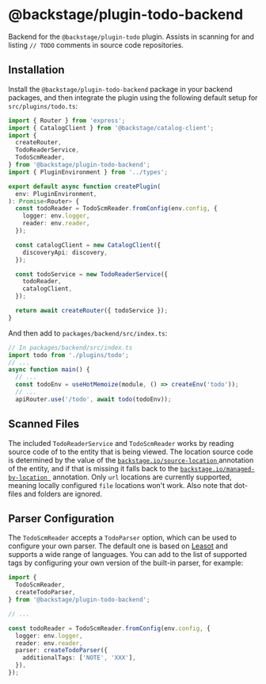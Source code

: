 # @backstage/plugin-todo-backend

Backend for the `@backstage/plugin-todo` plugin. Assists in scanning for and listing `// TODO` comments in source code repositories.

## Installation

Install the `@backstage/plugin-todo-backend` package in your backend packages, and then integrate the plugin using the following default setup for `src/plugins/todo.ts`:

```ts
import { Router } from 'express';
import { CatalogClient } from '@backstage/catalog-client';
import {
  createRouter,
  TodoReaderService,
  TodoScmReader,
} from '@backstage/plugin-todo-backend';
import { PluginEnvironment } from '../types';

export default async function createPlugin(
  env: PluginEnvironment,
): Promise<Router> {
  const todoReader = TodoScmReader.fromConfig(env.config, {
    logger: env.logger,
    reader: env.reader,
  });

  const catalogClient = new CatalogClient({
    discoveryApi: discovery,
  });

  const todoService = new TodoReaderService({
    todoReader,
    catalogClient,
  });

  return await createRouter({ todoService });
}
```

And then add to `packages/backend/src/index.ts`:

```js
// In packages/backend/src/index.ts
import todo from './plugins/todo';
// ...
async function main() {
  // ...
  const todoEnv = useHotMemoize(module, () => createEnv('todo'));
  // ...
  apiRouter.use('/todo', await todo(todoEnv));
```

## Scanned Files

The included `TodoReaderService` and `TodoScmReader` works by reading source code of to the entity that is being viewed. The location source code is determined by the value of the [`backstage.io/source-location`
](https://backstage.io/docs/features/software-catalog/well-known-annotations#backstageiosource-location) annotation of the entity, and if that is missing it falls back to the [`backstage.io/managed-by-location `](https://backstage.io/docs/features/software-catalog/well-known-annotations#backstageiomanaged-by-location) annotation. Only `url` locations are currently supported, meaning locally configured `file` locations won't work. Also note that dot-files and folders are ignored.

## Parser Configuration

The `TodoScmReader` accepts a `TodoParser` option, which can be used to configure your own parser. The default one is based on [Leasot](https://github.com/pgilad/leasot) and supports a wide range of languages. You can add to the list of supported tags by configuring your own version of the built-in parser, for example:

```ts
import {
  TodoScmReader,
  createTodoParser,
} from '@backstage/plugin-todo-backend';

// ...

const todoReader = TodoScmReader.fromConfig(env.config, {
  logger: env.logger,
  reader: env.reader,
  parser: createTodoParser({
    additionalTags: ['NOTE', 'XXX'],
  }),
});
```
